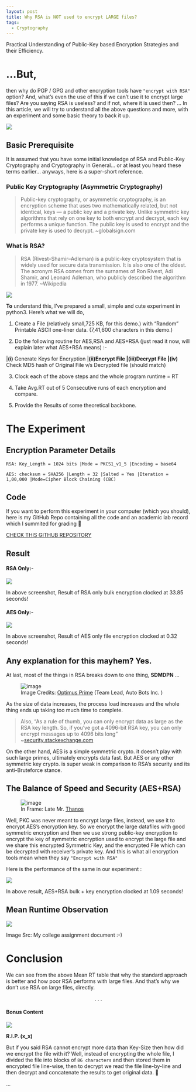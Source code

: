 ```yaml
---
layout: post
title: Why RSA is NOT used to encrypt LARGE files?
tags:
  - Cryptography
---
```


<div class="message">
Practical Understanding of Public-Key based Encryption Strategies and their Efficiency.
</div>



# ...But,

then why do PGP / GPG and other encryption tools have `"encrypt with RSA"` option?
And, what’s even the use of this if we can’t use it to encrypt large files?
Are you saying RSA is useless? and if not, where it is used then?
… In this article, we will try to understand all the above questions and more, with an experiment and some basic theory to back it up.

![](https://miro.medium.com/max/875/1*YvSpFRuXUo_qo4fjnn5q-w.png)

## Basic Prerequisite
It is assumed that you have some initial knowledge of RSA and Public-Key Cryptography and Cryptography in General… or at least you heard these terms earlier… anyways, here is a super-short reference.

### Public Key Cryptography (Asymmetric Cryptography)

> Public-key cryptography, or asymmetric cryptography, is an encryption scheme that uses two mathematically related, but not identical, keys — a public key and a private key. Unlike symmetric key algorithms that rely on one key to both encrypt and decrypt, each key performs a unique function. The public key is used to encrypt and the private key is used to decrypt. ~globalsign.com

### What is RSA?
> RSA (Rivest–Shamir–Adleman) is a public-key cryptosystem that is widely used for secure data transmission. It is also one of the oldest. The acronym RSA comes from the surnames of Ron Rivest, Adi Shamir, and Leonard Adleman, who publicly described the algorithm in 1977. ~Wikipedia

![](https://miro.medium.com/max/760/1*Qs2hNe3N2U9dIYy8yU5_7g.png)


**To** understand this, I’ve prepared a small, simple and cute experiment in python3.
Here’s what we will do,

1. Create a File (relatively small,725 KB, for this demo.) with “Random” Printable ASCII one-liner data. (7,41,600 characters in this demo.)

2. Do the following routine for AES,RSA and AES+RSA (just read it now, will explain later what AES+RSA means) :-

|**(i)** Generate Keys for Encryption |**(ii)**Encrypt File |**(iii)**Decrypt File |**(iv)** Check MD5 hash of Original File v/s Decrypted file (should match)

3. Clock each of the above steps and the whole program runtime = RT

4. Take Avg.RT out of 5 Consecutive runs of each encryption and compare.

5. Provide the Results of some theoretical backbone.

# The Experiment
## Encryption Parameter Details

`RSA: Key_Length = 1024 bits |Mode = PKCS1_v1_5 |Encoding = base64`

`AES: checksum = SHA256 |Length = 32 |Salted = Yes |Iteration = 1,00,000 |Mode=Cipher Block Chaining (CBC)`

## Code
If you want to perform this experiment in your computer (which you should), here is my GitHub Repo containing all the code and an academic lab record which I summited for grading 👀

[CHECK THIS GITHUB REPOSITORY](https://github.com/Saket-Upadhyay/RSA-Large-File-Efficiency-Compare)

## Result

#### RSA Only:-

![](https://miro.medium.com/max/875/1*DWUDx1btcMmPG41sTI6Bdg.png)

In above screenshot, Result of RSA only bulk encryption clocked at 33.85 seconds!

#### AES Only:-

![](https://miro.medium.com/max/875/1*3MRO9OyviVY2ebEfPoHgPw.png)

In above screenshot, Result of AES only file encryption clocked at 0.32 seconds!

## Any explanation for this mayhem? Yes.

At last, most of the things in RSA breaks down to one thing, **SDMDPN** ...

<figure class="image">
  <img src="https://miro.medium.com/max/875/1*NsjYVpbs7Z_Tnm1btLjSyw.png" alt="image">
  <figcaption>Image Credits: <a href="https://www.google.com/search?q=Optimus+Prime">Optimus Prime</a> (Team Lead, Auto Bots Inc. )</figcaption>
</figure>

As the size of data increases, the process load increases and the whole thing ends up taking too much time to complete.

> Also, “As a rule of thumb, you can only encrypt data as large as the RSA key length. So, if you’ve got a 4096-bit RSA key, you can only encrypt messages up to 4096 bits long” ~[security.stackexchange.com](https://security.stackexchange.com/questions/33434/rsa-maximum-bytes-to-encrypt-comparison-to-aes-in-terms-of-security#:~:text=Given%20a%20message%20signed%20by,up%20to%204096%20bits%20long.)

On the other hand, AES is a simple symmetric crypto. it doesn’t play with such large primes, ultimately encrypts data fast.
But AES or any other symmetric key crypto. is super weak in comparison to RSA’s security and its anti-Bruteforce stance.

## The Balance of Speed and Security (AES+RSA)

<figure class="image">
  <img src="https://miro.medium.com/max/875/1*eIRJXLFi_pQcnqWI6I_kjQ.png" alt="image">
  <figcaption>In Frame: Late Mr. <a href="https://www.google.com/search?q=thanos">Thanos</a></figcaption>
</figure>


Well, PKC was never meant to encrypt large files, instead, we use it to encrypt AES’s encryption key. So we encrypt the large datafiles with good symmetric encryption and then we use strong public-key encryption to encrypt the key of symmetric encryption used to encrypt the large file and we share this encrypted Symmetric Key, and the encrypted File which can be decrypted with receiver’s private key.
And this is what all encryption tools mean when they say `"Encrypt with RSA"`

Here is the performance of the same in our experiment :

![](https://miro.medium.com/max/875/1*N3Wn4vZSAqCL0z2iKTvw7w.png)

In above result, AES+RSA bulk + key encryption clocked at 1.09 seconds!

## Mean Runtime Observation

![](https://miro.medium.com/max/875/1*XkG5y4pRCqFC2mrs4gBURg.png)

Image Src: My college assignment document :-)

# Conclusion

We can see from the above Mean RT table that why the standard approach is better and how poor RSA performs with large files.
And that’s why we don’t use RSA on large files, directly.


<center> . . . </center> 


#### Bonus Content

![](https://miro.medium.com/max/625/1*RCy53C9TF2s_fSai-nnl4Q.png)

**R.I.P. (x_x)**

But if you said RSA cannot encrypt more data than Key-Size then how did we encrypt the file with it?
Well, instead of encrypting the whole file, I divided the file into blocks of `86 characters` and then stored them in encrypted file line-wise, then to decrypt we read the file line-by-line and then decrypt and concatenate the results to get original data. 😬

...
